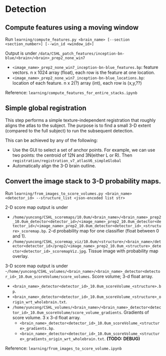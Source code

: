# Detection

## Compute features using a moving window

Run `learning/compute_features.py <brain_name> [--section <section_number>] [--win_id <window_id>]`

Output is under `/data/CSHL_patch_features/inception-bn-blue/<brain>/<brain>_prep2_none_win7`
- `<image_name>_prep2_none_win7_inception-bn-blue_features.bp`: feature vectors. n x 1024 array (float), each row is the feature at one location.
- `<image_name>_prep2_none_win7_inception-bn-blue_locations.bp`: location of each feature. n x 2(?) array (int), each row is (x,y,??)

Reference: `learning/compute_features_for_entire_stacks.ipynb`

## Simple global registration

This step performs a simple texture-independent registration that roughly aligns the atlas to the subject.
The purpose is to find a small 3-D extent (compared to the full subject) to run the subsequent detection.

This can be achieved by any of the following:
- Use the GUI to select a set of anchor points.
For example, we can use two points: the centroid of 12N and 3N(either L or R). Then
`registration/registration_v7_atlasV6_simpleGlobal`
- Automatically align the 3-D brain outline.

## Convert the image stack to 3-D probability maps.

Run `learning/from_images_to_score_volumes.py <brain_name> <detector_id> --structure_list <json-encoded list str>`

2-D score map output is under 
- `/home/yuncong/CSHL_scoremaps/10.0um/<brain_name>/<brain_name>_prep2_10.0um_detector<detector_id>/<image_name>_prep2_10.0um_detector<detector_id>/<image_name>_prep2_10.0um_detector<detector_id>_<structure>_scoremap.bp`. 2-d probability map for one classifier (float between 0 and 1).
- `/home/yuncong/CSHL_scoremap_viz/10.0um/<structure>/<brain_name>/detector<detector_id>/prep2/<image_name>_prep2_10.0um_<structure>_detector<detector_id>_scoremapViz.jpg`. Tissue image with probability map overlay.

3-D score map output is under
-`/home/yuncong/CSHL_volumes/<brain_name>/<brain_name>_detector<detector_id>_10.0um_scoreVolume/score_volumes`. Score volume; 3-d float array.
  - `<brain_name>_detector<detector_id>_10.0um_scoreVolume_<structure>.bp`.
  - `<brain_name>_detector<detector_id>_10.0um_scoreVolume_<structure>_origin_wrt_wholebrain.txt`.
- `/home/yuncong/CSHL_volumes/<brain_name>/<brain_name>_detector<detector_id>_10.0um_scoreVolume/score_volume_gradients`.  Gradients of score volume. 3 x 3-d float array.
  - `<brain_name>_detector<detector_id>_10.0um_scoreVolume_<structure>_gradients.bp`. 
  - `<brain_name>_detector<detector_id>_10.0um_scoreVolume_<structure>_gradients_origin_wrt_wholebrain.txt`. **(TODO: DEBUG)**

Reference: `learning/from_images_to_score_volume.ipynb`
